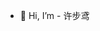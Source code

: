 - 👋 Hi, I’m - 许步鸢

<!---
xubuyuan18/xubuyuan18 is a ✨ special ✨ repository because its `README.md` (this file) appears on your GitHub profile.
You can click the Preview link to take a look at your changes.
--->
